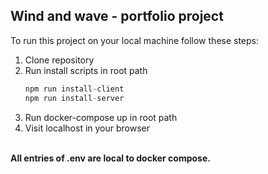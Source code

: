 ## Wind and wave - portfolio project



To run this project on your local machine follow these steps:

1. Clone repository
2. Run install scripts in root path
    ```js
    npm run install-client
    npm run install-server
    ```
2. Run docker-compose up in root path
3. Visit localhost in your browser

<br>
<strong>All entries of .env are local to docker compose.</strong>

